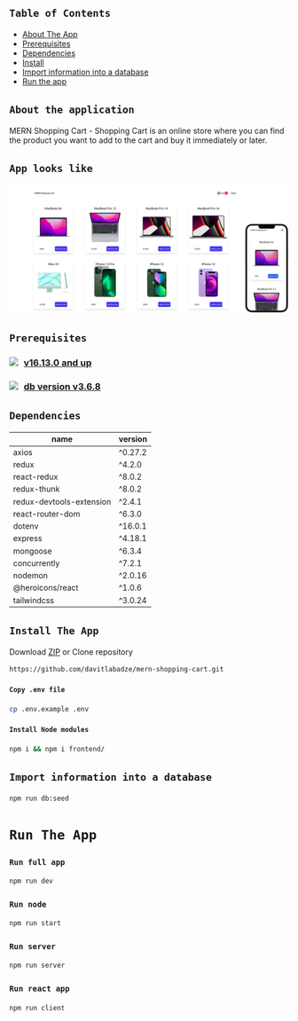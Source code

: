 
## `Table of Contents`

* [ About The App ](#about)
* [ Prerequisites ](#pre)
* [ Dependencies ](#dependencies)
* [ Install ](#insatll)
* [ Import information into a database ](#db)
* [ Run the app ](#run)

<a name="about"></a>

## `About the application`
MERN Shopping Cart -
Shopping Cart is an online store where you can find the product you want to add to the cart and buy it immediately or later.

## `App looks like`
!['alt'](readme/screen.png)

<a name="pre"></a>

## `Prerequisites`

### <a href="https://nodejs.org/en/" target="_blank"><img style="float:left; margin-right:10px" src="https://img.shields.io/badge/Node.js-339933?style=for-the-badge&logo=nodedotjs&logoColor=white"/> v16.13.0 and up
</a> 

### <a href="https://www.mongodb.com/" target="_blank"><img style="float:left; margin-right:10px" src="https://img.shields.io/badge/mongodb-339933?style=for-the-badge&logo=mongodb&logoColor=white"/> db version v3.6.8 </a> 


<a name="dependencies"></a>

## `Dependencies`

| name  | version |
| ------------- | ------------- |
| axios  | ^0.27.2  |
| redux  | ^4.2.0  |
| react-redux  | ^8.0.2  |
| redux-thunk  | ^8.0.2  |
| redux-devtools-extension  | ^2.4.1  |
| react-router-dom  | ^6.3.0  |
| dotenv  | ^16.0.1  |
| express | ^4.18.1 |
| mongoose | ^6.3.4 |
| concurrently | ^7.2.1 |
| nodemon | ^2.0.16 |
| @heroicons/react| ^1.0.6 |****
| tailwindcss| ^3.0.24 |


<a name="insatll"></a>

## `Install The App`

Download [ZIP](https://github.com/davitlabadze/mern-shopping-cart/archive/refs/heads/master.zip) or Clone repository

```bash
https://github.com/davitlabadze/mern-shopping-cart.git
```

#### `Copy .env file`
```bash
cp .env.example .env
```

#### `Install Node modules`

```bash
npm i && npm i frontend/
```
<a name="db"></a>

## `Import information into a database`

```bash
npm run db:seed
```
<a name="run"></a>

# `Run The App`

### `Run full app`
```bash
npm run dev
```

### `Run node`
```bash
npm run start
```

### `Run server`
```bash
npm run server
```

### `Run react app`
```bash
npm run client
```





